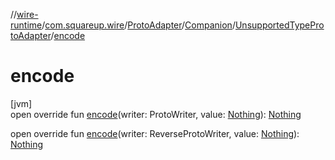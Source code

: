 //[wire-runtime](../../../../../index.md)/[com.squareup.wire](../../../index.md)/[ProtoAdapter](../../index.md)/[Companion](../index.md)/[UnsupportedTypeProtoAdapter](index.md)/[encode](encode.md)

# encode

[jvm]\
open override fun [encode](encode.md)(writer: ProtoWriter, value: [Nothing](https://kotlinlang.org/api/latest/jvm/stdlib/kotlin/-nothing/index.html)): [Nothing](https://kotlinlang.org/api/latest/jvm/stdlib/kotlin/-nothing/index.html)

open override fun [encode](encode.md)(writer: ReverseProtoWriter, value: [Nothing](https://kotlinlang.org/api/latest/jvm/stdlib/kotlin/-nothing/index.html)): [Nothing](https://kotlinlang.org/api/latest/jvm/stdlib/kotlin/-nothing/index.html)
